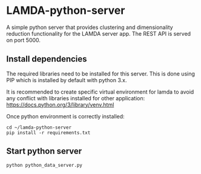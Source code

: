 # LAMDA-python-server

A simple python server that provides clustering and dimensionality reduction functionality for the LAMDA server app.
The REST API is served on port 5000.  

## Install dependencies
The required libraries need to be installed for this server. This is done using PIP which is installed by default with python 3.x.

It is recommended to create specific virtual environment for lamda to avoid any conflict with libraries installed for other application: https://docs.python.org/3/library/venv.html

Once python environment is correctly installed: 
```
cd ~/lamda-python-server
pip install -r requirements.txt
```

## Start python server
```
python python_data_server.py
```

